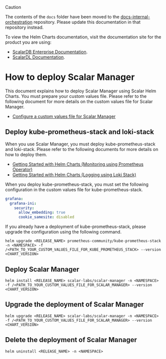 > [!CAUTION]
> 
> The contents of the `docs` folder have been moved to the [docs-internal-orchestration](https://github.com/scalar-labs/docs-internal-orchestration) repository. Please update this documentation in that repository instead.
> 
> To view the Helm Charts documentation, visit the documentation site for the product you are using:
> 
> - [ScalarDB Enterprise Documentation](https://scalardb.scalar-labs.com/docs/latest/helm-charts/getting-started-scalar-helm-charts/).
> - [ScalarDL Documentation](https://scalardl.scalar-labs.com/docs/latest/helm-charts/getting-started-scalar-helm-charts/).

# How to deploy Scalar Manager

This document explains how to deploy Scalar Manager using Scalar Helm Charts. You must prepare your custom values file. Please refer to the following document for more details on the custom values file for Scalar Manager.

* [Configure a custom values file for Scalar Manager](./configure-custom-values-scalar-manager.md)

## Deploy kube-prometheus-stack and loki-stack

When you use Scalar Manager, you must deploy kube-prometheus-stack and loki-stack. Please refer to the following documents for more details on how to deploy them.

* [Getting Started with Helm Charts (Monitoring using Prometheus Operator)](https://github.com/scalar-labs/helm-charts/blob/main/docs/getting-started-monitoring.md)
* [Getting Started with Helm Charts (Logging using Loki Stack)](https://github.com/scalar-labs/helm-charts/blob/main/docs/getting-started-logging.md)

When you deploy kube-prometheus-stack, you must set the following configuration in the custom values file for kube-prometheus-stack.

```yaml
grafana:
  grafana-ini:
    security:
      allow_embedding: true
      cookie_samesite: disabled
```

If you already have a deployment of kube-prometheus-stack, please upgrade the configuration using the following command.

```console
helm upgrade <RELEASE_NAME> prometheus-community/kube-prometheus-stack -n <NAMESPACE> -f /<PATH_TO_YOUR_CUSTOM_VALUES_FILE_FOR_KUBE_PROMETHEUS_STACK> --version <CHART_VERSION>
```

## Deploy Scalar Manager

```console
helm install <RELEASE_NAME> scalar-labs/scalar-manager -n <NAMESPACE> -f /<PATH_TO_YOUR_CUSTOM_VALUES_FILE_FOR_SCALAR_MANAGER> --version <CHART_VERSION>
```

## Upgrade the deployment of Scalar Manager

```console
helm upgrade <RELEASE_NAME> scalar-labs/scalar-manager -n <NAMESPACE> -f /<PATH_TO_YOUR_CUSTOM_VALUES_FILE_FOR_SCALAR_MANAGER> --version <CHART_VERSION>
```

## Delete the deployment of Scalar Manager

```console
helm uninstall <RELEASE_NAME> -n <NAMESPACE>
```
